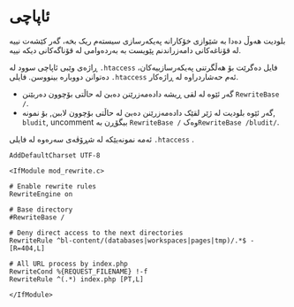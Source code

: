 # ئاپاچی
<!-- position: 1 -->

بلودیت هەوڵ دەدا بە شێوازی خۆکارانە پەیکەرسازی سیستەم ریک بخە، گەر کێشەت نییە لە قۆناغەکانی دامەزراندنم پێویست بە بەردەوامی لە قۆناگەکانی دیکە نییە.

ڕاژەی وێبی ئاپاچی سوود لە `.htaccess` فایل دەگرێت بۆ هەڵگرتنی پەیکەرسازییەکان، دەتوانن دووبارە بینووسن. فایلی  `.htaccess` ئەم حەشاردراوە لە ڕاژەکار.

- گەر ئێوە لە لقی ڕیشە دادەمەزرێنن دەبێ لە حاڵتی بۆچوون دەربێنن `RewriteBase /`.
- گەر ئێوە بلودیت لە ژێر لقێک دادەمەزرێنن دەبێ لە حاڵتی بۆچوون لاببن, بۆ نمونە, `bludit`,  uncomment بیگۆڕن بە `RewriteBase /` وەک`RewriteBase /bludit/`.

ئەمە نمونەیێکە لە شڕۆڤەی سەرەوە لە فایلی `.htaccess` .

```
AddDefaultCharset UTF-8

<IfModule mod_rewrite.c>

# Enable rewrite rules
RewriteEngine on

# Base directory
#RewriteBase /

# Deny direct access to the next directories
RewriteRule ^bl-content/(databases|workspaces|pages|tmp)/.*$ - [R=404,L]

# All URL process by index.php
RewriteCond %{REQUEST_FILENAME} !-f
RewriteRule ^(.*) index.php [PT,L]

</IfModule>
```